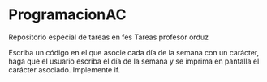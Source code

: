 # ProgramacionAC
Repositorio especial de tareas en fes
Tareas profesor orduz

Escriba un código en el que asocie cada día de la semana con un carácter, haga que el usuario escriba el día de la semana y se imprima en pantalla el carácter asociado. Implemente if.
